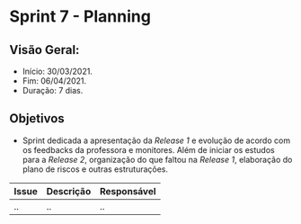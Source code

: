 # Sprint 7 - Planning

## Visão Geral:
* Início: 30/03/2021.
* Fim: 06/04/2021.
* Duração: 7 dias.

## Objetivos
* Sprint dedicada a apresentação da _Release 1_ e evolução de acordo com os feedbacks da professora e monitores. Além de iniciar os estudos para a _Release 2_, organização do que faltou na _Release 1_, elaboração do plano de riscos e outras estruturações.

Issue | Descrição | Responsável
---|---|---
.. | .. | ..

